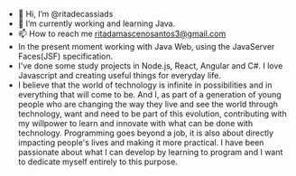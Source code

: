 - 👋 Hi, I’m @ritadecassiads
- 🌱 I’m currently working and learning Java.
- 📫 How to reach me ritadamascenosantos3@gmail.com
- In the present moment working with Java Web, using the JavaServer Faces(JSF) specification.
- I've done some study projects in Node.js, React, Angular and C#. I love Javascript and creating useful things for everyday life.
- I believe that the world of technology is infinite in possibilities and in everything that will come to be. And I, as part of a generation of young people who are changing the way they live and see the world through technology, want and need to be part of this evolution, contributing with my willpower to learn and innovate with what can be done with technology. Programming goes beyond a job, it is also about directly impacting people's lives and making it more practical. I have been passionate about what I can develop by learning to program and I want to dedicate myself entirely to this purpose.

<!---
ritadecassiads/ritadecassiads is a ✨ special ✨ repository because its `README.md` (this file) appears on your GitHub profile.
You can click the Preview link to take a look at your changes.
--->
